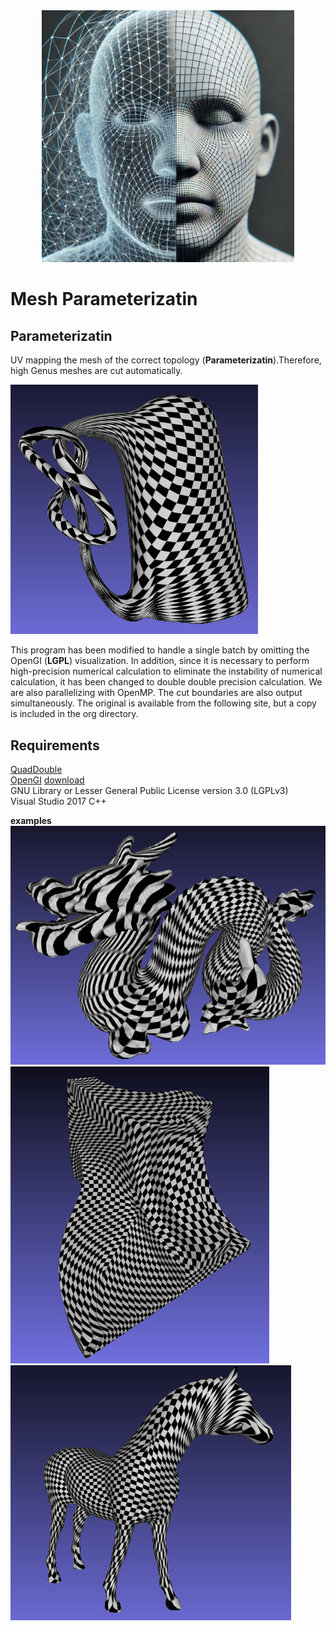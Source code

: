 <center><img src=./images/image00.png width=80%></center>

# Mesh Parameterizatin




## Parameterizatin  
UV mapping the mesh of the correct topology   (**Parameterizatin**).Therefore, high Genus meshes are cut automatically.

<img src="./images/image07.png"/> 
 

This program has been modified to handle a single batch by omitting the OpenGI (**LGPL**) visualization.
In addition, since it is necessary to perform high-precision numerical calculation to eliminate the instability of numerical calculation, it has been changed to double double precision calculation.
We are also parallelizing with OpenMP.
The cut boundaries are also output simultaneously.
The original is available from the following site, but a copy is included in the org directory.  

## Requirements
[QuadDouble](https://github.com/Sanaxen/QuadDouble)  
[OpenGI](https://sourceforge.net/projects/opengi/)   [download](http://opengi.sourceforge.net/downloads.html)  
GNU Library or Lesser General Public License version 3.0 (LGPLv3)  
Visual Studio 2017 C++  

**examples**
<img src="./images/image04.png"/> 
<img src="./images/image05.png"/> 
<img src="./images/image06.png"/> 
